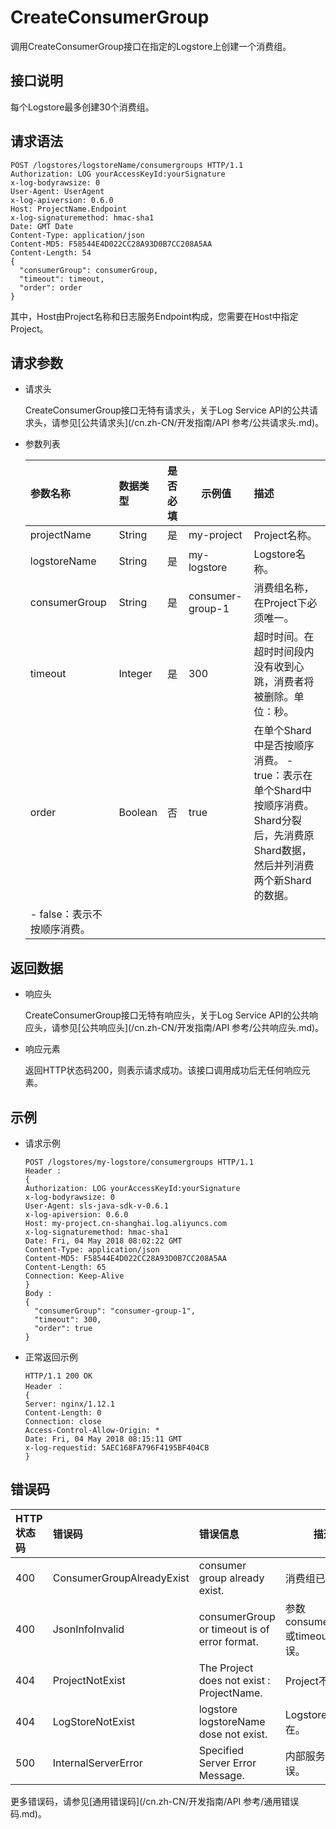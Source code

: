 # CreateConsumerGroup

调用CreateConsumerGroup接口在指定的Logstore上创建一个消费组。

## 接口说明

每个Logstore最多创建30个消费组。

## 请求语法

```
POST /logstores/logstoreName/consumergroups HTTP/1.1
Authorization: LOG yourAccessKeyId:yourSignature
x-log-bodyrawsize: 0
User-Agent: UserAgent
x-log-apiversion: 0.6.0
Host: ProjectName.Endpoint
x-log-signaturemethod: hmac-sha1
Date: GMT Date
Content-Type: application/json
Content-MD5: F58544E4D022CC28A93D0B7CC208A5AA
Content-Length: 54
{
  "consumerGroup": consumerGroup,
  "timeout": timeout,
  "order": order
}
```

其中，Host由Project名称和日志服务Endpoint构成，您需要在Host中指定Project。

## 请求参数

-   请求头

    CreateConsumerGroup接口无特有请求头，关于Log Service API的公共请求头，请参见[公共请求头](/cn.zh-CN/开发指南/API 参考/公共请求头.md)。

-   参数列表

    |参数名称|数据类型|是否必填|示例值|描述|
    |:---|:---|:---|---|:-|
    |projectName|String|是|my-project|Project名称。|
    |logstoreName|String|是|my-logstore|Logstore名称。|
    |consumerGroup|String|是|consumer-group-1|消费组名称，在Project下必须唯一。|
    |timeout|Integer|是|300|超时时间。在超时时间段内没有收到心跳，消费者将被删除。单位：秒。|
    |order|Boolean|否|true|在单个Shard中是否按顺序消费。     -   true：表示在单个Shard中按顺序消费。Shard分裂后，先消费原Shard数据，然后并列消费两个新Shard的数据。
    -   false：表示不按顺序消费。 |


## 返回数据

-   响应头

    CreateConsumerGroup接口无特有响应头，关于Log Service API的公共响应头，请参见[公共响应头](/cn.zh-CN/开发指南/API 参考/公共响应头.md)。

-   响应元素

    返回HTTP状态码200，则表示请求成功。该接口调用成功后无任何响应元素。


## 示例

-   请求示例

    ```
    POST /logstores/my-logstore/consumergroups HTTP/1.1
    Header :
    {
    Authorization: LOG yourAccessKeyId:yourSignature
    x-log-bodyrawsize: 0
    User-Agent: sls-java-sdk-v-0.6.1
    x-log-apiversion: 0.6.0
    Host: my-project.cn-shanghai.log.aliyuncs.com
    x-log-signaturemethod: hmac-sha1
    Date: Fri, 04 May 2018 08:02:22 GMT
    Content-Type: application/json
    Content-MD5: F58544E4D022CC28A93D0B7CC208A5AA
    Content-Length: 65
    Connection: Keep-Alive
    }
    Body :
    {
      "consumerGroup": "consumer-group-1",
      "timeout": 300,
      "order": true
    }
    ```

-   正常返回示例

    ```
    HTTP/1.1 200 OK
    Header ：
    {
    Server: nginx/1.12.1
    Content-Length: 0
    Connection: close
    Access-Control-Allow-Origin: *
    Date: Fri, 04 May 2018 08:15:11 GMT
    x-log-requestid: 5AEC168FA796F4195BF404CB
    }
    ```


## 错误码

|HTTP状态码|错误码|错误信息|描述|
|:------|:--|:---|--|
|400|ConsumerGroupAlreadyExist|consumer group already exist.|消费组已存在。|
|400|JsonInfoInvalid|consumerGroup or timeout is of error format.|参数consumerGroup或timeout格式错误。|
|404|ProjectNotExist|The Project does not exist : ProjectName.|Project不存在。|
|404|LogStoreNotExist|logstore logstoreName dose not exist.|Logstore不存在。|
|500|InternalServerError|Specified Server Error Message.|内部服务调用错误。|

更多错误码，请参见[通用错误码](/cn.zh-CN/开发指南/API 参考/通用错误码.md)。

